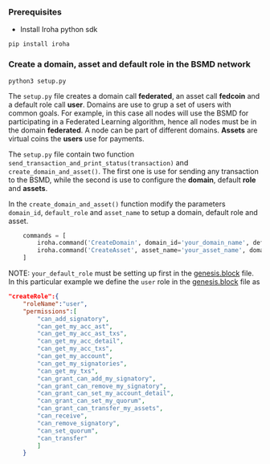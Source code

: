 ### Prerequisites

- Install Iroha python sdk
```shell
pip install iroha
```
### Create a domain, asset and default role in the BSMD network
```shell
python3 setup.py
```
The `setup.py` file creates a domain call **federated**, an asset call **fedcoin** and a default role call **user**. Domains are use to grup a set of users with common goals. For example, in this case all nodes will use the BSMD for participating in a Federated Learning algorithm, hence all nodes must be in the domain **federated**. A node can be part of different domains. **Assets** are virtual coins the **users** use for payments.

The `setup.py` file contain two function `send_transaction_and_print_status(transaction)` and `create_domain_and_asset()`. The first one is use for sending any transaction to the BSMD, while the second is use to configure the **domain**, default **role** and **assets**.

In the `create_domain_and_asset()` function modify the parameters `domain_id`, `default_role` and `asset_name` to setup a domain, default role and asset. 
```python
    commands = [
        iroha.command('CreateDomain', domain_id='your_domain_name', default_role='your_defaul_role'),
        iroha.command('CreateAsset', asset_name='your_asset_name', domain_id='your_domain_name', precision=number_of_decimals)
    ]
```
NOTE: `your_default_role` must be setting up first in the [genesis.block](/network/config/genesis.block) file. In this particular example we define the `user` role in the [genesis.block](/network/config/genesis.block) file as
```json
"createRole":{
	"roleName":"user",
	"permissions":[
		"can_add_signatory",
		"can_get_my_acc_ast",
		"can_get_my_acc_ast_txs",
		"can_get_my_acc_detail",
		"can_get_my_acc_txs",
		"can_get_my_account",
		"can_get_my_signatories",
		"can_get_my_txs",
		"can_grant_can_add_my_signatory",
		"can_grant_can_remove_my_signatory",
		"can_grant_can_set_my_account_detail",
		"can_grant_can_set_my_quorum",
		"can_grant_can_transfer_my_assets",
		"can_receive",
		"can_remove_signatory",
		"can_set_quorum",
		"can_transfer"
		]
	}
```
